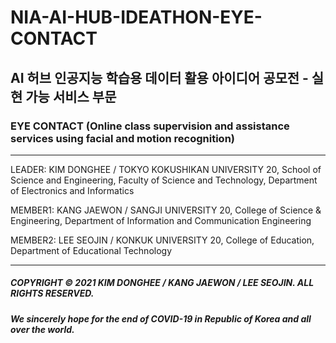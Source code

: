 # NIA-AI-HUB-IDEATHON-EYE-CONTACT

## AI 허브 인공지능 학습용 데이터 활용 아이디어 공모전 - 실현 가능 서비스 부문

### **EYE CONTACT (Online class supervision and assistance services using facial and motion recognition)**

---

LEADER: KIM DONGHEE / TOKYO KOKUSHIKAN UNIVERSITY 20, School of Science and Engineering, Faculty of Science and Technology, Department of Electronics and Informatics

MEMBER1: KANG JAEWON / SANGJI UNIVERSITY 20, College of Science & Engineering, Department of Information and Communication Engineering

MEMBER2: LEE SEOJIN / KONKUK UNIVERSITY 20, College of Education, Department of Educational Technology

---

##### COPYRIGHT © 2021 KIM DONGHEE / KANG JAEWON / LEE SEOJIN. ALL RIGHTS RESERVED.

##### We sincerely hope for the end of COVID-19 in Republic of Korea and all over the world.
